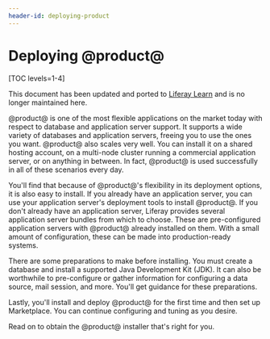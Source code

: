 ```yaml
---
header-id: deploying-product
---
```


# Deploying @product@

[TOC levels=1-4]

<aside class="alert alert-info">
  <span class="wysiwyg-color-blue120">This document has been updated and ported to <a href="https://learn.liferay.com/dxp/latest/en/installation-and-upgrades/installing_liferay.html">Liferay Learn</a> and is no longer maintained here.</span>
</aside>

@product@ is one of the most flexible applications on the market today with
respect to database and application server support. It supports a wide variety
of databases and application servers, freeing you to use the ones you want.
@product@ also scales very well. You can install it on a shared hosting account,
on a multi-node cluster running a commercial application server, or on anything
in between. In fact, @product@ is used successfully in all of these scenarios
every day. 

You'll find that because of @product@'s flexibility in its deployment options,
it is also easy to install. If you already have an application server, you can
use your application server's deployment tools to install @product@. If you
don't already have an application server, Liferay provides several application
server bundles from which to choose. These are pre-configured application
servers with @product@ already installed on them. With a small amount of
configuration, these can be made into production-ready systems.

There are some preparations to make before installing. You must create
a database and install a supported Java Development Kit (JDK). It can also be
worthwhile to pre-configure or gather information for configuring a data source,
mail session, and more. You'll get guidance for these preparations. 

Lastly, you'll install and deploy @product@ for the first time and then set up
Marketplace. You can continue configuring and tuning as you desire. 

Read on to obtain the @product@ installer that's right for you. 
